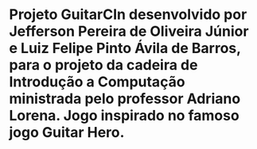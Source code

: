 # Projeto GuitarCIn desenvolvido por Jefferson Pereira de Oliveira Júnior e Luiz Felipe Pinto Ávila de Barros, para o projeto da cadeira de Introdução a Computação ministrada pelo professor Adriano Lorena. Jogo inspirado no famoso jogo Guitar Hero.
